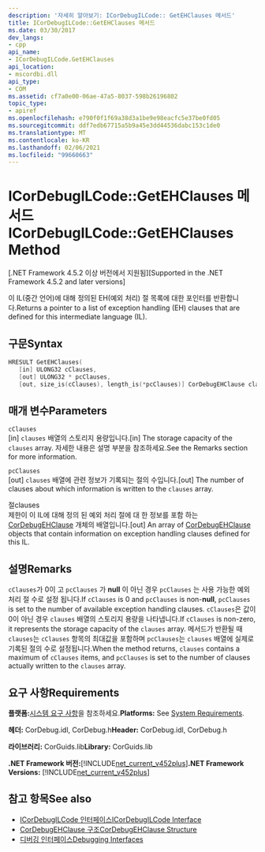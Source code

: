 ```yaml
---
description: '자세히 알아보기: ICorDebugILCode:: GetEHClauses 메서드'
title: ICorDebugILCode::GetEHClauses 메서드
ms.date: 03/30/2017
dev_langs:
- cpp
api_name:
- ICorDebugILCode.GetEHClauses
api_location:
- mscordbi.dll
api_type:
- COM
ms.assetid: cf7a0e00-06ae-47a5-8037-598b26196802
topic_type:
- apiref
ms.openlocfilehash: e790f0f1f69a38d3a1be9e98eacfc5e37be0fd05
ms.sourcegitcommit: ddf7edb67715a5b9a45e3dd44536dabc153c1de0
ms.translationtype: MT
ms.contentlocale: ko-KR
ms.lasthandoff: 02/06/2021
ms.locfileid: "99660663"
---
```

# <a name="icordebugilcodegetehclauses-method"></a><span data-ttu-id="71e86-103">ICorDebugILCode::GetEHClauses 메서드</span><span class="sxs-lookup"><span data-stu-id="71e86-103">ICorDebugILCode::GetEHClauses Method</span></span>

<span data-ttu-id="71e86-104">[.NET Framework 4.5.2 이상 버전에서 지원됨]</span><span class="sxs-lookup"><span data-stu-id="71e86-104">[Supported in the .NET Framework 4.5.2 and later versions]</span></span>  
  
 <span data-ttu-id="71e86-105">이 IL(중간 언어)에 대해 정의된 EH(예외 처리) 절 목록에 대한 포인터를 반환합니다.</span><span class="sxs-lookup"><span data-stu-id="71e86-105">Returns a pointer to a list of exception handling (EH) clauses that are defined for this intermediate language (IL).</span></span>  
  
## <a name="syntax"></a><span data-ttu-id="71e86-106">구문</span><span class="sxs-lookup"><span data-stu-id="71e86-106">Syntax</span></span>  
  
```cpp
HRESULT GetEHClauses(  
   [in] ULONG32 cClauses,  
   [out] ULONG32 * pcClauses,  
   [out, size_is(cClauses), length_is(*pcClauses)] CorDebugEHClause clauses[]);  
```  
  
## <a name="parameters"></a><span data-ttu-id="71e86-107">매개 변수</span><span class="sxs-lookup"><span data-stu-id="71e86-107">Parameters</span></span>  

 `cClauses`  
 <span data-ttu-id="71e86-108">[in] `clauses` 배열의 스토리지 용량입니다.</span><span class="sxs-lookup"><span data-stu-id="71e86-108">[in] The storage capacity of the `clauses` array.</span></span> <span data-ttu-id="71e86-109">자세한 내용은 설명 부분을 참조하세요.</span><span class="sxs-lookup"><span data-stu-id="71e86-109">See the Remarks section for more information.</span></span>  
  
 `pcClauses`  
 <span data-ttu-id="71e86-110">[out] `clauses` 배열에 관련 정보가 기록되는 절의 수입니다.</span><span class="sxs-lookup"><span data-stu-id="71e86-110">[out] The number of clauses about which information is written to the `clauses` array.</span></span>  
  
 <span data-ttu-id="71e86-111">절</span><span class="sxs-lookup"><span data-stu-id="71e86-111">clauses</span></span>  
 <span data-ttu-id="71e86-112">제한이 이 IL에 대해 정의 된 예외 처리 절에 대 한 정보를 포함 하는 [CorDebugEHClause](cordebugehclause-structure.md) 개체의 배열입니다.</span><span class="sxs-lookup"><span data-stu-id="71e86-112">[out] An array of [CorDebugEHClause](cordebugehclause-structure.md) objects that contain information on exception handling clauses defined for this IL.</span></span>  
  
## <a name="remarks"></a><span data-ttu-id="71e86-113">설명</span><span class="sxs-lookup"><span data-stu-id="71e86-113">Remarks</span></span>  

 <span data-ttu-id="71e86-114">`cClauses`가 0이 고 `pcClauses` 가 **null** 이 아닌 경우 `pcClauses` 는 사용 가능한 예외 처리 절 수로 설정 됩니다.</span><span class="sxs-lookup"><span data-stu-id="71e86-114">If `cClauses` is 0 and `pcClauses` is non-**null**, `pcClauses` is set to the number of available exception handling clauses.</span></span> <span data-ttu-id="71e86-115">`cClauses`은 값이 0이 아닌 경우 `clauses` 배열의 스토리지 용량을 나타냅니다.</span><span class="sxs-lookup"><span data-stu-id="71e86-115">If `cClauses` is non-zero, it represents the storage capacity of the `clauses` array.</span></span> <span data-ttu-id="71e86-116">메서드가 반환될 때 `clauses`는 `cClauses` 항목의 최대값을 포함하며 `pcClauses`는 `clauses` 배열에 실제로 기록된 절의 수로 설정됩니다.</span><span class="sxs-lookup"><span data-stu-id="71e86-116">When the method returns, `clauses` contains a maximum of `cClauses` items, and `pcClauses` is set to the number of clauses actually written to the `clauses` array.</span></span>  
  
## <a name="requirements"></a><span data-ttu-id="71e86-117">요구 사항</span><span class="sxs-lookup"><span data-stu-id="71e86-117">Requirements</span></span>  

 <span data-ttu-id="71e86-118">**플랫폼:**[시스템 요구 사항](../../get-started/system-requirements.md)을 참조하세요.</span><span class="sxs-lookup"><span data-stu-id="71e86-118">**Platforms:** See [System Requirements](../../get-started/system-requirements.md).</span></span>  
  
 <span data-ttu-id="71e86-119">**헤더:** CorDebug.idl, CorDebug.h</span><span class="sxs-lookup"><span data-stu-id="71e86-119">**Header:** CorDebug.idl, CorDebug.h</span></span>  
  
 <span data-ttu-id="71e86-120">**라이브러리:** CorGuids.lib</span><span class="sxs-lookup"><span data-stu-id="71e86-120">**Library:** CorGuids.lib</span></span>  
  
 <span data-ttu-id="71e86-121">**.NET Framework 버전:**[!INCLUDE[net_current_v452plus](../../../../includes/net-current-v452plus-md.md)]</span><span class="sxs-lookup"><span data-stu-id="71e86-121">**.NET Framework Versions:** [!INCLUDE[net_current_v452plus](../../../../includes/net-current-v452plus-md.md)]</span></span>  
  
## <a name="see-also"></a><span data-ttu-id="71e86-122">참고 항목</span><span class="sxs-lookup"><span data-stu-id="71e86-122">See also</span></span>

- [<span data-ttu-id="71e86-123">ICorDebugILCode 인터페이스</span><span class="sxs-lookup"><span data-stu-id="71e86-123">ICorDebugILCode Interface</span></span>](icordebugilcode-interface.md)
- [<span data-ttu-id="71e86-124">CorDebugEHClause 구조</span><span class="sxs-lookup"><span data-stu-id="71e86-124">CorDebugEHClause Structure</span></span>](cordebugehclause-structure.md)
- [<span data-ttu-id="71e86-125">디버깅 인터페이스</span><span class="sxs-lookup"><span data-stu-id="71e86-125">Debugging Interfaces</span></span>](debugging-interfaces.md)
